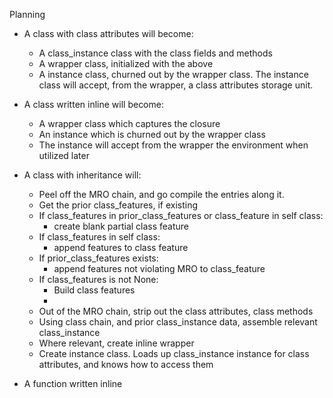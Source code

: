 Planning

* A class with class attributes will become:
  * A class_instance class with the class fields and methods
  * A wrapper class, initialized with the above
  * A instance class, churned out by the wrapper class. The instance class will accept, from the wrapper, a class attributes storage unit.

* A class written inline will become:
  * A wrapper class which captures the closure
  * An instance which is churned out by the wrapper class
  * The instance will accept from the wrapper the environment when utilized later

* A class with inheritance will:
  * Peel off the MRO chain, and go compile the entries along it.
  * Get the prior class_features, if existing
  * If class_features in prior_class_features or class_feature in self class:
    * create blank partial class feature
  * If class_features in self class:
    * append features to class feature
  * If prior_class_features exists:
    * append features not violating MRO to class_feature
  * If class_features is not None:
    * Build class features
    * 
  * Out of the MRO chain, strip out the class attributes, class methods
  * Using class chain, and prior class_instance data, assemble relevant class_instance
  * Where relevant, create inline wrapper
  * Create instance class. Loads up class_instance instance for class attributes, and knows how to access them

* A function written inline 

